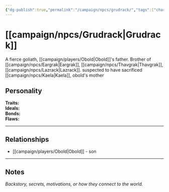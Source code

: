```yaml
---
{"dg-publish":true,"permalink":"/campaign/npcs/grudrack/","tags":["character","npc"]}
---
```


# [[campaign/npcs/Grudrack\|Grudrack]]
A fierce goliath, [[campaign/players/Obold\|Obold]]'s father. Brother of [[campaign/npcs/Eargrak\|Eargrak]], [[campaign/npcs/Thavgrak\|Thavgrak]], [[campaign/npcs/Lazrack\|Lazrack]].
suspected to have sacrificed [[campaign/npcs/Kaela\|Kaela]], obold's mother
## Personality
**Traits:**  
**Ideals:**  
**Bonds:**  
**Flaws:**  

---

## Relationships
- [[campaign/players/Obold\|Obold]] - son

---

## Notes
*Backstory, secrets, motivations, or how they connect to the world.*